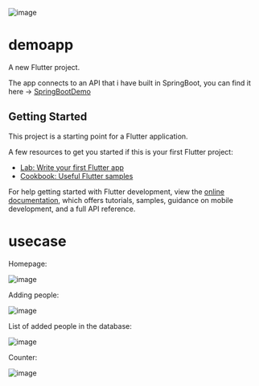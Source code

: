 
![image](https://user-images.githubusercontent.com/89972475/217281788-a6049f84-2e73-4369-83bd-ff00e04b3d58.png)


# demoapp

A new Flutter project.

The app connects to an API that i have built in SpringBoot, you can find it here -> [SpringBootDemo](https://github.com/trdin/SpringBootDemo)

## Getting Started

This project is a starting point for a Flutter application.

A few resources to get you started if this is your first Flutter project:

- [Lab: Write your first Flutter app](https://docs.flutter.dev/get-started/codelab)
- [Cookbook: Useful Flutter samples](https://docs.flutter.dev/cookbook)

For help getting started with Flutter development, view the
[online documentation](https://docs.flutter.dev/), which offers tutorials,
samples, guidance on mobile development, and a full API reference.

# usecase

Homepage: 

![image](https://user-images.githubusercontent.com/89972475/217530647-12faaf6c-87f1-4071-b21d-cfa6cc508dfb.png)

Adding people:

![image](https://user-images.githubusercontent.com/89972475/217530723-06e34122-9bad-47f6-9249-9bbf03effd71.png)

List of added people in the database: 

![image](https://user-images.githubusercontent.com/89972475/217530824-5ced15fe-5ea7-4518-a8a6-eabae5bfdd97.png)

Counter: 

![image](https://user-images.githubusercontent.com/89972475/217530881-90d553b9-4ef7-480b-888b-65881d8b048f.png)



